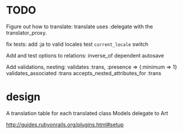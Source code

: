 # TODO


  Figure out how to translate:
    translate uses :delegate with the translator_proxy.

  fix tests: add :ja to valid locales
  test `current_locale` switch

  Add and test options to relations: 
    inverse_of
    dependent
    autosave

  Add validations, nesting:
    validates :trans, :presence => {:minimum => 1}
    validates_associated :trans
    accepts_nested_attributes_for :trans
      

# design

A translation table for each translated class
Models delegate to Art

http://guides.rubyonrails.org/plugins.html#setup
